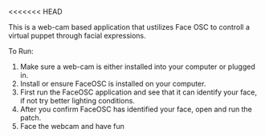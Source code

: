 <<<<<<< HEAD

This is a web-cam based application that ustilizes Face OSC to controll a virtual puppet through facial expressions.

To Run:
1. Make sure a web-cam is either installed into your computer or plugged in.
2. Install or ensure FaceOSC is installed on your computer.
3. First run the FaceOSC application and see that it can identify your face, if not try better lighting conditions.
4. After you confirm FaceOSC has identified your face, open and run the patch.
5. Face the webcam and have fun


